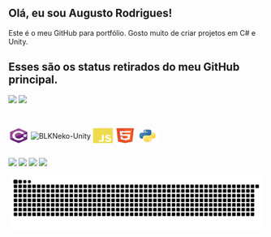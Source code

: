 ## Olá, eu sou Augusto Rodrigues!

Este é o meu GitHub para portfólio. Gosto muito de criar projetos em C# e Unity.

## Esses são os status retirados do meu GitHub principal.

<div>

<img height="120em" src="https://github-readme-stats.vercel.app/api?username=BLKNeko&theme=blueberry&show_icons=true&hide_border=false&count_private=true" />

<!--
<img height="120em" src="https://github-readme-streak-stats.herokuapp.com/?user=BLKNeko&theme=blueberry&hide_border=false" />
-->

<img height="120em" src="https://github-readme-stats.vercel.app/api/top-langs/?username=BLKNeko&theme=blueberry&show_icons=true&hide_border=false&layout=compact" />
  
</div>

##

<div style="display: inline_block"><br>
  <img align="center" alt="BLKNeko-Csharp" height="30" width="40" src="https://raw.githubusercontent.com/devicons/devicon/master/icons/csharp/csharp-original.svg">
  <img align="center" alt="BLKNeko-Unity" height="30" width="40" src="https://cdn.jsdelivr.net/gh/devicons/devicon@latest/icons/unity/unity-original.svg">
  <img align="center" alt="BLKNeko-Js" height="30" width="40" src="https://raw.githubusercontent.com/devicons/devicon/master/icons/javascript/javascript-plain.svg">
  <img align="center" alt="BLKNeko-HTML" height="30" width="40" src="https://raw.githubusercontent.com/devicons/devicon/master/icons/html5/html5-original.svg">
  <img align="center" alt="BLKNeko-Python" height="30" width="40" src="https://raw.githubusercontent.com/devicons/devicon/master/icons/python/python-original.svg">
</div>
  
  ##
 
<div> 
  <a href="https://instagram.com/guto.rodrigues.98" target="_blank"><img src="https://img.shields.io/badge/Instagram-%23E4405F.svg?logo=Instagram&logoColor=white" target="_blank"></a>
  <a href = "mailto:augustorbc@gmail.com"><img src="https://img.shields.io/badge/Gmail-D14836?logo=gmail&logoColor=white" target="_blank"></a>
  <a href="https://www.linkedin.com/in/augusto-rodrigues-borges-de-carvalho-983589325/" target="_blank"><img src="https://custom-icon-badges.demolab.com/badge/LinkedIn-0A66C2?logo=linkedin-white&logoColor=fff" target="_blank"></a> 
  <a href="https://github.com/BLKNeko/" target="_blank"><img src="https://img.shields.io/badge/GitHub-%23121011.svg?logo=github&logoColor=white" target="_blank"></a> 
</div>

![snake gif](https://github.com/Augusto4848/Augusto4848/blob/output/github-contribution-grid-snake.svg)

<!---
Augusto4848/Augusto4848 is a ✨ special ✨ repository because its `README.md` (this file) appears on your GitHub profile.
You can click the Preview link to take a look at your changes.
--->
